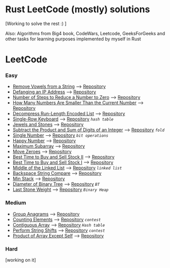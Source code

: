 # Rust LeetCode (mostly) solutions 
[Working to solve the rest :) ]

Also: Algorithms from Big4 book, CodeWars, Leetcode, GeeksForGeeks and other tasks for learning purposes implemented by myself in Rust

# LeetCode
### Easy
* [Remove Vowels from a String](https://leetcode.com/problems/remove-vowels-from-a-string) -->                                                   [Repository](LeetCode/Easy/src/)
* [Defanging an IP Address](https://leetcode.com/problems/defanging-an-ip-address) -->                                                           [Repository](LeetCode/Easy/src/defanging_an_ip_address.rs)
* [Number of Steps to Reduce a Number to Zero](https://leetcode.com/problems/remove-vowels-from-a-string) -->                                    [Repository](LeetCode/Easy/src/number_of_steps.rs)
* [How Many Numbers Are Smaller Than the Current Number](https://leetcode.com/problems/how-many-numbers-are-smaller-than-the-current-number) --> [Repository](LeetCode/Easy/src/how_many_numbers_are_smaller.rs)
* [Decompress Run-Length Encoded List](https://leetcode.com/problems/decompress-run-length-encoded-list) -->                                     [Repository](LeetCode/Easy/src/decompress_run_length_encoded_list.rs)
* [Single-Row Keyboard](https://leetcode.com/problems/single-row-keyboard) -->                                                                   [Repository](LeetCode/Easy/src/single_row_keyboard.rs) *`hash table`*
* [Jewels and Stones](https://leetcode.com/problems/jewels-and-stones) -->                                                                       [Repository](LeetCode/Easy/src/num_jewels_in_stones.rs)
* [Subtract the Product and Sum of Digits of an Integer](https://leetcode.com/problems/subtract-the-product-and-sum-of-digits-of-an-integer) --> [Repository](LeetCode/Easy/src/subtract_the_product_and_sum_of_digits_of_an_integer.rs) *`fold`*
* [Single Number](https://leetcode.com/problems/single-number/) -->                                                                              [Repository](LeetCode/Easy/src/single_number.rs) *`bit operations`*
* [Happy Number](https://leetcode.com/problems/happy-number/) -->                                                                                [Repository](LeetCode/Easy/src/happy_number.rs)
* [Maximum Subarray](https://leetcode.com/problems/maximum-subarray/) -->                                                                        [Repository](LeetCode/Easy/src/maximum_subarray.rs)
* [Move Zeroes](https://leetcode.com/problems/move-zeroes/) -->                                                                                  [Repository](LeetCode/Easy/src/move_zeros.rs)
* [Best Time to Buy and Sell Stock II](https://leetcode.com/problems/best-time-to-buy-and-sell-stock-ii/) -->                                    [Repository](LeetCode/Easy/src/best_time_to_buy_and_sell_stock_2.rs)
* [Best Time to Buy and Sell Stock I](https://leetcode.com/problems/best-time-to-buy-and-sell-stock/) -->                                        [Repository](LeetCode/Easy/src/best_time_to_buy_and_sell_stock.rs)
* [Middle of the Linked List](https://leetcode.com/problems/middle-of-the-linked-list/) -->                                                      [Repository](LeetCode/Easy/src/middle_of_the_linked_list.rs) *`linked list`*
* [Backspace String Compare](https://leetcode.com/problems/backspace-string-compare/) -->                                                        [Repository](LeetCode/Easy/src/backspace_string_compare.rs)
* [Min Stack](https://leetcode.com/problems/min-stack/) -->                                                                                      [Repository](LeetCode/Easy/src/min_stack.rs)
* [Diameter of Binary Tree](https://leetcode.com/problems/diameter-of-binary-tree/) -->                                                          [Repository](LeetCode/Easy/src/diameter_of_binary_tree.rs) *`BT`*
* [Last Stone Weight](https://leetcode.com/problems/last-stone-weight/) -->                                                                      [Repository](LeetCode/Easy/src/last_stone_weight.rs) *`Binary Heap`*

### Medium
* [Group Anagrams](https://leetcode.com/problems/group-anagrams/) -->                                                   [Repository](LeetCode/Medium/src/group_anagrams.rs)
* [Counting Elements](https://leetcode.com/explore/challenge/card/30-day-leetcoding-challenge/528/week-1/3289/) -->     [Repository](LeetCode/Medium/src/counting_elements.rs) *`contest`*
* [Contiguous Array](https://leetcode.com/problems/contiguous-array/) -->                                               [Repository](LeetCode/Medium/src/contiguous_array.rs) *`Hash table`*
* [Perform String Shifts](https://leetcode.com/explore/featured/card/30-day-leetcoding-challenge/529/week-2/3299/) -->  [Repository](LeetCode/Medium/src/strings_shift.rs) *`contest`*
* [Product of Array Except Self](https://leetcode.com/problems/product-of-array-except-self/) -->                       [Repository](LeetCode/Medium/src/product_of_array_except_self.rs)

### Hard
[working on it]